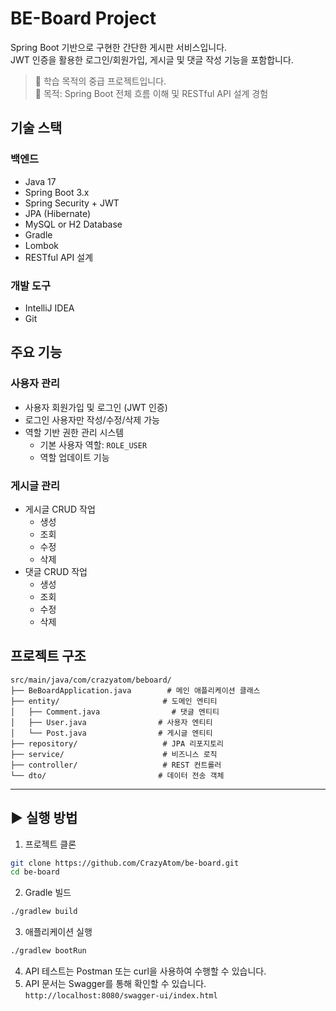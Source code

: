 # BE-Board Project

Spring Boot 기반으로 구현한 간단한 게시판 서비스입니다.  
JWT 인증을 활용한 로그인/회원가입, 게시글 및 댓글 작성 기능을 포함합니다.

> 📌 학습 목적의 중급 프로젝트입니다.  
> 🎯 목적: Spring Boot 전체 흐름 이해 및 RESTful API 설계 경험

## 기술 스택

### 백엔드

- Java 17
- Spring Boot 3.x
- Spring Security + JWT
- JPA (Hibernate)
- MySQL or H2 Database
- Gradle
- Lombok
- RESTful API 설계

### 개발 도구

- IntelliJ IDEA
- Git

## 주요 기능

### 사용자 관리

- 사용자 회원가입 및 로그인 (JWT 인증)
- 로그인 사용자만 작성/수정/삭제 가능
- 역할 기반 권한 관리 시스템
    - 기본 사용자 역할: `ROLE_USER`
    - 역할 업데이트 기능

### 게시글 관리

- 게시글 CRUD 작업
    - 생성
    - 조회
    - 수정
    - 삭제
- 댓글 CRUD 작업
    - 생성
    - 조회
    - 수정
    - 삭제

## 프로젝트 구조

```text
src/main/java/com/crazyatom/beboard/
├── BeBoardApplication.java        # 메인 애플리케이션 클래스
├── entity/                       # 도메인 엔티티
│   ├── Comment.java                # 댓글 엔티티
│   ├── User.java                # 사용자 엔티티
│   └── Post.java                # 게시글 엔티티
├── repository/                   # JPA 리포지토리
├── service/                      # 비즈니스 로직
├── controller/                   # REST 컨트롤러
└── dto/                         # 데이터 전송 객체
```

---

## ▶️ 실행 방법

1. 프로젝트 클론

```bash
git clone https://github.com/CrazyAtom/be-board.git
cd be-board
````

2. Gradle 빌드

```bash
./gradlew build
```

3. 애플리케이션 실행

```bash
./gradlew bootRun
```

4. API 테스트는 Postman 또는 curl을 사용하여 수행할 수 있습니다.
5. API 문서는 Swagger를 통해 확인할 수 있습니다. `http://localhost:8080/swagger-ui/index.html`
